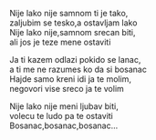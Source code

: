 Nije lako nije samnom ti je tako, <br />
zaljubim se tesko,a ostavljam lako <br />
Nije lako nije,samnom srecan biti, <br />
ali jos je teze mene ostaviti

Ja ti kazem odlazi pokido se lanac, <br />
a ti me ne razumes ko da si bosanac <br />
Hajde samo kreni idi ja te molim, <br />
negovori vise sreco ja te volim

Nije lako nije meni ljubav biti, <br />
volecu te ludo pa te ostaviti <br />
Bosanac,bosanac,bosanac...
